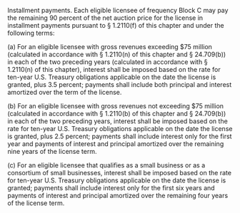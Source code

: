 Installment payments. Each eligible licensee of frequency Block C may pay the remaining 90 percent of the net auction price for the license in installment payments pursuant to § 1.2110(f) of this chapter and under the following terms:

(a) For an eligible licensee with gross revenues exceeding $75 million (calculated in accordance with § 1.2110(n) of this chapter and § 24.709(b)) in each of the two preceding years (calculated in accordance with § 1.2110(n) of this chapter), interest shall be imposed based on the rate for ten-year U.S. Treasury obligations applicable on the date the license is granted, plus 3.5 percent; payments shall include both principal and interest amortized over the term of the license.

(b) For an eligible licensee with gross revenues not exceeding $75 million (calculated in accordance with § 1.2110(b) of this chapter and § 24.709(b)) in each of the two preceding years, interest shall be imposed based on the rate for ten-year U.S. Treasury obligations applicable on the date the license is granted, plus 2.5 percent; payments shall include interest only for the first year and payments of interest and principal amortized over the remaining nine years of the license term.

(c) For an eligible licensee that qualifies as a small business or as a consortium of small businesses, interest shall be imposed based on the rate for ten-year U.S. Treasury obligations applicable on the date the license is granted; payments shall include interest only for the first six years and payments of interest and principal amortized over the remaining four years of the license term.


